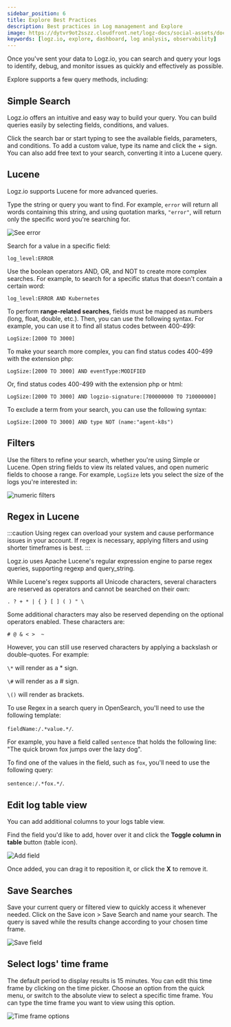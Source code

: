 ```yaml
---
sidebar_position: 6
title: Explore Best Practices
description: Best practices in Log management and Explore
image: https://dytvr9ot2sszz.cloudfront.net/logz-docs/social-assets/docs-social.jpg
keywords: [logz.io, explore, dashboard, log analysis, observability]
---
```


Once you've sent your data to Logz.io, you can search and query your logs to identify, debug, and monitor issues as quickly and effectively as possible.

Explore supports a few query methods, including:


## Simple Search

Logz.io offers an intuitive and easy way to build your query. You can build queries easily by selecting fields, conditions, and values.

Click the search bar or start typing to see the available fields, parameters, and conditions. To add a custom value, type its name and click the + sign. You can also add free text to your search, converting it into a Lucene query.

## Lucene 

Logz.io supports Lucene for more advanced queries.

Type the string or query you want to find. For example, `error` will return all words containing this string, and using quotation marks, `"error"`, will return only the specific word you're searching for.


![See error](https://dytvr9ot2sszz.cloudfront.net/logz-docs/explore-dashboard/saved-search/explore-error-oct21.png)

Search for a value in a specific field:

`log_level:ERROR`

Use the boolean operators AND, OR, and NOT to create more complex searches. For example, to search for a specific status that doesn't contain a certain word:

`log_level:ERROR AND Kubernetes`

To perform **range-related searches**, fields must be mapped as numbers (long, float, double, etc.). Then, you can use the following syntax. For example, you can use it to find all status codes between 400-499:

`LogSize:[2000 TO 3000]`

To make your search more complex, you can find status codes 400-499 with the extension php:

`LogSize:[2000 TO 3000] AND eventType:MODIFIED`

Or, find status codes 400-499 with the extension php or html:

`LogSize:[2000 TO 3000] AND logzio-signature:[700000000 TO 710000000]`

To exclude a term from your search, you can use the following syntax:

`LogSize:[2000 TO 3000] AND type NOT (name:"agent-k8s")`


## Filters

Use the filters to refine your search, whether you're using Simple or Lucene. Open string fields to view its related values, and open numeric fields to choose a range. For example, `LogSize` lets you select the size of the logs you're interested in:

![numeric filters](https://dytvr9ot2sszz.cloudfront.net/logz-docs/explore-dashboard/saved-search/logsize-oct21.png)



## Regex in Lucene

:::caution
Using regex can overload your system and cause performance issues in your account. If regex is necessary, applying filters and using shorter timeframes is best.
:::

Logz.io uses Apache Lucene's regular expression engine to parse regex queries, supporting regexp and query_string.

While Lucene's regex supports all Unicode characters, several characters are reserved as operators and cannot be searched on their own:

`. ? + * | { } [ ] ( ) " \`

Some additional characters may also be reserved depending on the optional operators enabled. These characters are:

`# @ & < >  ~`

However, you can still use reserved characters by applying a backslash or double-quotes. For example:

`\*` will render as a * sign.

`\#` will render as a # sign.

`\()` will render as brackets.


To use Regex in a search query in OpenSearch, you'll need to use the following template:

`fieldName:/.*value.*/`.

For example, you have a field called `sentence` that holds the following line: "The quick brown fox jumps over the lazy dog".

To find one of the values in the field, such as `fox`, you'll need to use the following query:

`sentence:/.*fox.*/`.


## Edit log table view

You can add additional columns to your logs table view.

Find the field you'd like to add, hover over it and click the **Toggle column in table** button (table icon).

![Add field](https://dytvr9ot2sszz.cloudfront.net/logz-docs/explore-dashboard/toggle-explore-oct21.png)

Once added, you can drag it to reposition it, or click the **X** to remove it.

## Save Searches

Save your current query or filtered view to quickly access it whenever needed. Click on the Save icon > Save Search and name your search. The query is saved while the results change according to your chosen time frame. 

![Save field](https://dytvr9ot2sszz.cloudfront.net/logz-docs/explore-dashboard/saved-search/save-search-oct21.png)


## Select logs' time frame

The default period to display results is 15 minutes. You can edit this time frame by clicking on the time picker. Choose an option from the quick menu, or switch to the absolute view to select a specific time frame. You can type the time frame you want to view using this option.

![Time frame options](https://dytvr9ot2sszz.cloudfront.net/logz-docs/explore-dashboard/timepicker-oct21.png)